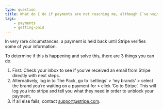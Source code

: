 ```yaml
---
type: question
title: What do I do if payments are not reaching me, although I’ve waited long enough? 
tags:
    - payments
    - getting-paid
---
```


In very rare circumstances, a payment is held back until Stripe verifies some of your information.

To determine if this is happening and solve this, there are 3 things you can do:

1. First: Check your inbox to see if you’ve received an email from Stripe directly with next steps.
2. Alternatively, log in to The Pack, go to ‘settings’ > ‘my brands’ > select the brand you’re waiting on a payment for > click ‘Go to Stripe’. This will log you into stripe and tell you what they need in order to unblock your payment.
3. If all else fails, contact [support@stripe.com](mailto:support@stripe.com).
